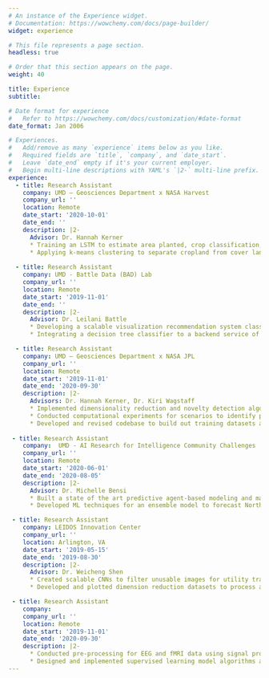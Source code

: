 ```yaml
---
# An instance of the Experience widget.
# Documentation: https://wowchemy.com/docs/page-builder/
widget: experience

# This file represents a page section.
headless: true

# Order that this section appears on the page.
weight: 40

title: Experience
subtitle:

# Date format for experience
#   Refer to https://wowchemy.com/docs/customization/#date-format
date_format: Jan 2006

# Experiences.
#   Add/remove as many `experience` items below as you like.
#   Required fields are `title`, `company`, and `date_start`.
#   Leave `date_end` empty if it's your current employer.
#   Begin multi-line descriptions with YAML's `|2-` multi-line prefix.
experience:
  - title: Research Assistant
    company: UMD — Geosciences Department x NASA Harvest 
    company_url: ''
    location: Remote
    date_start: '2020-10-01'
    date_end: ''
    description: |2-
      Advisor: Dr. Hannah Kerner
      * Training an LSTM to estimate area planted, crop classification, production, and yield in Mali
      * Applying k-means clustering to separate cropland from cover land over the target area using Planet Labs L3H geospatial image data 
  
  - title: Research Assistant
    company: UMD - Battle Data (BAD) Lab
    company_url: ''
    location: Remote
    date_start: '2019-11-01'
    date_end: ''
    description: |2-
      Advisor: Dr. Leilani Battle
      * Developing a scalable visualization recommendation system classifier to optimize real-time visual explorations and analysis
      * Integrating a decision tree classifier to a backend service of a deployed visualization recommender system

  - title: Research Assistant
    company: UMD — Geosciences Department x NASA JPL
    company_url: ''
    location: Remote
    date_start: '2019-11-01'
    date_end: '2020-09-30'
    description: |2-
      Advisors: Dr. Hannah Kerner, Dr. Kiri Wagstaff
      * Implemented dimensionality reduction and novelty detection algorithms on image data to detect novel geology for Mars Science Laboratory and Mars 2020 missions
      * Conducted computational experiments for scenarios to identify patterns in various feature representations of MSL Navcam images
      * Developed and revised codebase to build out training datasets and deploy microservice for testing novelty detection simulator
    
 - title: Research Assistant
    company:  UMD - AI Research for Intelligence Community Challenges 
    company_url: ''
    location: Remote
    date_start: '2020-06-01'
    date_end: '2020-08-05'
    description: |2-
      Advisor: Dr. Michelle Bensi
      * Built a state of the art predictive agent-based modeling and machine learning integrated model to discretize complex physical phenomena and identify interactions of statistical hurricane models
      * Developed ML techniques for an ensemble model to forecast North Atlantic hurricane trajectories and intensities with 83% accuracy

 - title: Research Assistant
    company: LEIDOS Innovation Center
    company_url: ''
    location: Arlington, VA
    date_start: '2019-05-15'
    date_end: '2019-08-30'
    description: |2-
      Advisor: Dr. Weicheng Shen
      * Created scalable CNNs to filter unusable images for utility transformation detection using activation map algorithms, using PyTorch, Google Inception, Jupyter Notebook, NumPy
      * Developed and plotted dimension reduction datasets to process activation maps using PCA and t-SNE.

 - title: Research Assistant
    company:  
    company_url: ''
    location: Remote
    date_start: '2019-11-01'
    date_end: '2020-09-30'
    description: |2-
      * Conducted pre-processing for EEG and fMRI data using signal processing and statistical parametric mapping
      * Designed and implemented supervised learning model algorithms and CNN for diagnosing Parkinson’s Disease with 97.86% accuracy, using Google Inception v3, Naïve Bayes, kNN via Sci-kit learn
---
```

